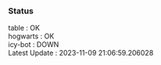 ### Status


table : OK  
hogwarts : OK  
icy-bot : DOWN  
Latest Update : 2023-11-09 21:06:59.206028
